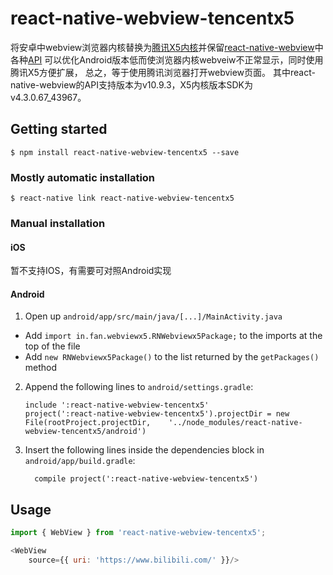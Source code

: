 
# react-native-webview-tencentx5
将安卓中webview浏览器内核替换为[腾讯X5内核](https://x5.tencent.com/docs/index.html)并保留[react-native-webview](https://github.com/react-native-webview/react-native-webview)中各种[API](https://github.com/react-native-webview/react-native-webview/blob/master/docs/Reference.md)
可以优化Android版本低而使浏览器内核webveiw不正常显示，同时使用腾讯X5方便扩展，
总之，等于使用腾讯浏览器打开webview页面。
其中react-native-webview的API支持版本为v10.9.3，X5内核版本SDK为v4.3.0.67_43967。
## Getting started

`$ npm install react-native-webview-tencentx5 --save`

### Mostly automatic installation

`$ react-native link react-native-webview-tencentx5`

### Manual installation


#### iOS
暂不支持IOS，有需要可对照Android实现

#### Android

1. Open up `android/app/src/main/java/[...]/MainActivity.java`
  - Add `import in.fan.webviewx5.RNWebviewx5Package;` to the imports at the top of the file
  - Add `new RNWebviewx5Package()` to the list returned by the `getPackages()` method
2. Append the following lines to `android/settings.gradle`:
  	```
  	include ':react-native-webview-tencentx5'
  	project(':react-native-webview-tencentx5').projectDir = new File(rootProject.projectDir, 	'../node_modules/react-native-webview-tencentx5/android')
  	```
3. Insert the following lines inside the dependencies block in `android/app/build.gradle`:
  	```
      compile project(':react-native-webview-tencentx5')
  	```


## Usage
```javascript
import { WebView } from 'react-native-webview-tencentx5';

<WebView
    source={{ uri: 'https://www.bilibili.com/' }}/>
```
  

